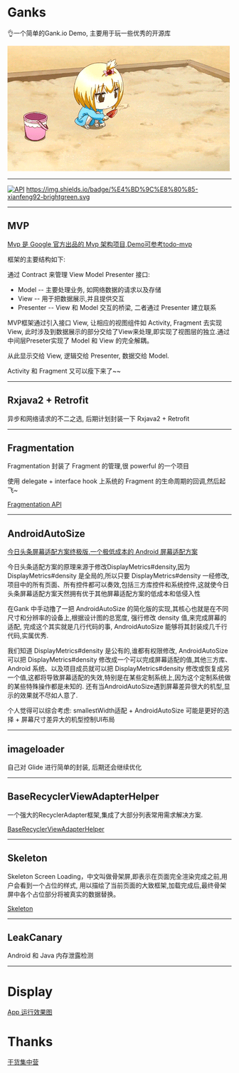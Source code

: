 # Ganks

👌一个简单的Gank.io Demo, 主要用于玩一些优秀的开源库

![](https://github.com/xianfeng92/Ganks/blob/master/images/bugbug.gif)

----------------------------------------------------

[![API](https://img.shields.io/badge/API-28%2B-brightgreen.svg?style=flat)](https://android-arsenal.com/api?level=28)
https://img.shields.io/badge/%E4%BD%9C%E8%80%85-xianfeng92-brightgreen.svg

----------------------------------------------------

## MVP

[Mvp 是 Google 官方出品的 Mvp 架构项目,Demo可参考todo-mvp](https://github.com/googlesamples/android-architecture/tree/todo-mvp/)

框架的主要结构如下:

通过 Contract 来管理 View Model Presenter 接口:

* Model -- 主要处理业务, 如网络数据的请求以及存储
* View --  用于把数据展示,并且提供交互
* Presenter -- View 和 Model 交互的桥梁, 二者通过 Presenter 建立联系

MVP框架通过引入接口 View, 让相应的视图组件如 Activity, Fragment 去实现 View, 此时涉及到数据展示的部分交给了View来处理,即实现了视图层的独立.通过中间层Preseter实现了 Model 和 View 的完全解耦。

从此显示交给 View, 逻辑交给 Presenter, 数据交给 Model. 

Activity 和 Fragment 又可以瘦下来了~~

---------------------------------------------------
## Rxjava2 + Retrofit

异步和网络请求的不二之选, 后期计划封装一下 Rxjava2 + Retrofit

--------------------------------------------------
## Fragmentation

Fragmentation 封装了 Fragment 的管理,很 powerful 的一个项目

使用 delegate + interface hook 上系统的 Fragment 的生命周期的回调,然后起飞~

[Fragmentation API](https://github.com/YoKeyword/Fragmentation/wiki/2.-API)

-------------------------------------------------
## AndroidAutoSize

[今日头条屏幕适配方案终极版,一个极低成本的 Android 屏幕适配方案](https://github.com/JessYanCoding/AndroidAutoSize)

今日头条适配方案的原理来源于修改DisplayMetrics#density,因为 DisplayMetrics#density 是全局的,所以只要 DisplayMetrics#density 一经修改,项目中的所有页面、所有控件都可以奏效,包括三方库控件和系统控件,这就使今日头条屏幕适配方案天然拥有优于其他屏幕适配方案的低成本和低侵入性

在Gank 中手动撸了一把 AndroidAutoSize 的简化版的实现,其核心也就是在不同尺寸和分辨率的设备上,根据设计图的总宽度,
强行修改 density 值,来完成屏幕的适配, 完成这个其实就是几行代码的事, AndroidAutoSize 能够将其封装成几千行代码,实属优秀.

我们知道 DisplayMetrics#density 是公有的,谁都有权限修改, AndroidAutoSize 可以把 DisplayMetrics#density 修改成一个可以完成屏幕适配的值,其他三方库、Android 系统、以及项目成员就可以把 DisplayMetrics#density 修改或恢复成另一个值,这都将导致屏幕适配的失效,特别是在某些定制系统上,因为这个定制系统做的某些特殊操作都是未知的. 还有当AndroidAutoSize遇到屏幕差异很大的机型,显示的效果就不尽如人意了.

个人觉得可以综合考虑: smallestWidth适配 + AndroidAutoSize 可能是更好的选择 + 屏幕尺寸差异大的机型控制UI布局

-------------------------------------------------
## imageloader

自己对 Glide 进行简单的封装, 后期还会继续优化


-----------------------------------------------
## BaseRecyclerViewAdapterHelper

一个强大的RecyclerAdapter框架,集成了大部分列表常用需求解决方案.

[BaseRecyclerViewAdapterHelper](https://github.com/CymChad/BaseRecyclerViewAdapterHelper)

-------------------------------------------------
## Skeleton

Skeleton Screen Loading，中文叫做骨架屏,即表示在页面完全渲染完成之前,用户会看到一个占位的样式,
用以描绘了当前页面的大致框架,加载完成后,最终骨架屏中各个占位部分将被真实的数据替换。

[Skeleton](https://github.com/ethanhua/Skeleton)

--------------------------------------------------
## LeakCanary

Android 和 Java 内存泄露检测

--------------------------------------------------

# Display

[App 运行效果图](https://github.com/xianfeng92/Ganks/blob/master/images/Display.md)
  

# Thanks

[干货集中营](https://gank.io/api)
